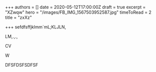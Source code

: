 +++
authors = []
date = 2020-05-12T17:00:00Z
draft = true
excerpt = "XZwqw"
hero = "/images/FB_IMG_1567503952587.jpg"
timeToRead = 2
title = "zxXz"

+++
sefdfsffjklmm\`mL;KLJLN,

LM,.,.,

CV

W

DFSFDSFSDFSF